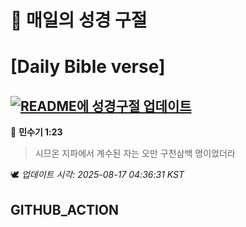 # 🙏 매일의 성경 구절
# [Daily Bible verse]
## [![README에 성경구절 업데이트](https://github.com/DONGSUKA/first_test/actions/workflows/update-readme-bible.yml/badge.svg)](https://github.com/DONGSUKA/first_test/actions/workflows/update-readme-bible.yml)
<!-- START_BIBLE_VERSE -->
📖 **민수기 1:23**
> 시므온 지파에서 계수된 자는 오만 구천삼백 명이었더라

🕊️ _업데이트 시각: 2025-08-17 04:36:31 KST_
  <!-- END_BIBLE_VERSE -->
## GITHUB_ACTION
